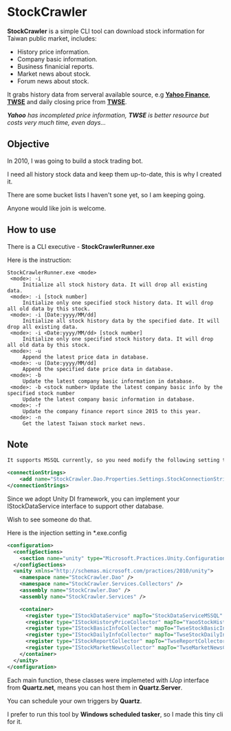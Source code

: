 # StockCrawler

**StockCrawler** is a simple CLI tool can download stock information for Taiwan public market, includes:

- History price information.
- Company basic information.
- Business finanicial reports.
- Market news about stock.
- Forum news about stock.

It grabs history data from serveral available source, e.g **[Yahoo Finance](http://finance.yahoo.com)**, **[TWSE](http://www.twse.com.tw)** and daily closing price from **[TWSE](http://www.twse.com.tw)**.

***Yahoo** has incompleted price information, **TWSE** is better resource but costs very much time, even days...*
## Objective

In 2010, I was going to build a stock trading bot. 

I need all history stock data and keep them up-to-date, this is why I created it.

There are some bucket lists I haven't sone yet, so I am keeping going.

Anyone would like join is welcome.

## How to use

There is a CLI executive - **StockCrawlerRunner.exe**

Here is the instruction:

```
StockCrawlerRunner.exe <mode>
 <mode>: -i
     Initialize all stock history data. It will drop all existing data.
 <mode>: -i [stock number]
     Initialize only one specified stock history data. It will drop all old data by this stock.
 <mode>: -i [Date:yyyy/MM/dd]
     Initialize all stock history data by the specified date. It will drop all existing data.
 <mode>: -i <Date:yyyy/MM/dd> [stock number]
     Initialize only one specified stock history data. It will drop all old data by this stock.
 <mode>: -u
     Append the latest price data in database.
 <mode>: -u [Date:yyyy/MM/dd]
     Append the specified date price data in database.
 <mode>: -b
     Update the latest company basic information in database.
 <mode>: -b <stock number> Update the latest company basic info by the specified stock number
     Update the latest company basic information in database.
 <mode>: -f
     Update the company finance report since 2015 to this year.
 <mode>: -n
     Get the latest Taiwan stock market news.
```

## Note

```xml
It supports MSSQL currently, so you need modify the following setting to connect your own database.

<connectionStrings>
    <add name="StockCrawler.Dao.Properties.Settings.StockConnectionString" connectionString="Data Source=.\SQLEXPRESS;Initial Catalog=Stock;Integrated Security=True" providerName="System.Data.SqlClient" />
</connectionStrings>
```
Since we adopt Unity DI framework, you can implement your IStockDataService interface to support other database.

Wish to see someone do that.

Here is the injection setting in *.exe.config

```xml
<configuration>
  <configSections>
    <section name="unity" type="Microsoft.Practices.Unity.Configuration.UnityConfigurationSection, Unity.Configuration"/>
  </configSections>
  <unity xmlns="http://schemas.microsoft.com/practices/2010/unity">
    <namespace name="StockCrawler.Dao" />
    <namespace name="StockCrawler.Services.Collectors" />
    <assembly name="StockCrawler.Dao" />
    <assembly name="StockCrawler.Services" />

    <container>
      <register type="IStockDataService" mapTo="StockDataServiceMSSQL" />
      <register type="IStockHistoryPriceCollector" mapTo="YaooStockHistoryPriceCollector" />
      <register type="IStockBasicInfoCollector" mapTo="TwseStockBasicInfoCollector" />
      <register type="IStockDailyInfoCollector" mapTo="TwseStockDailyInfoCollector" />
      <register type="IStockReportCollector" mapTo="TwseReportCollector" />
      <register type="IStockMarketNewsCollector" mapTo="TwseMarketNewsCollector" />
    </container>
  </unity>
</configuration>
```
Each main function, these classes were implemeted with *IJop* interface from **Quartz.net**, means you can host them in **Quartz.Server**.

You can schedule your own triggers by **Quartz**.

I prefer to run this tool by **Windows scheduled tasker**, so I made this tiny cli for it.
